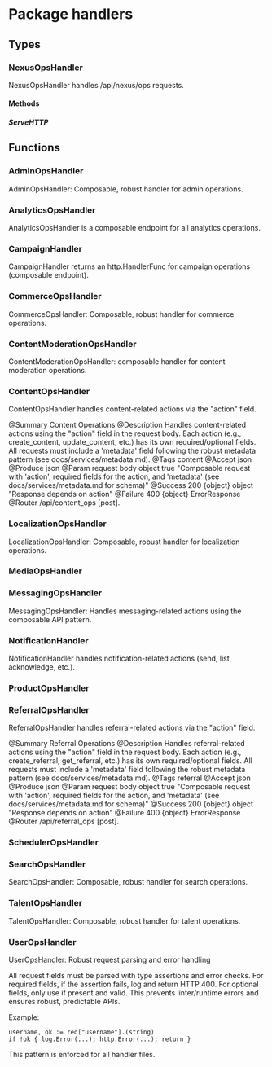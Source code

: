 # Package handlers

## Types

### NexusOpsHandler

NexusOpsHandler handles /api/nexus/ops requests.

#### Methods

##### ServeHTTP

## Functions

### AdminOpsHandler

AdminOpsHandler: Composable, robust handler for admin operations.

### AnalyticsOpsHandler

AnalyticsOpsHandler is a composable endpoint for all analytics operations.

### CampaignHandler

CampaignHandler returns an http.HandlerFunc for campaign operations (composable endpoint).

### CommerceOpsHandler

CommerceOpsHandler: Composable, robust handler for commerce operations.

### ContentModerationOpsHandler

ContentModerationOpsHandler: composable handler for content moderation operations.

### ContentOpsHandler

ContentOpsHandler handles content-related actions via the "action" field.

@Summary Content Operations @Description Handles content-related actions using the "action" field in
the request body. Each action (e.g., create_content, update_content, etc.) has its own
required/optional fields. All requests must include a 'metadata' field following the robust metadata
pattern (see docs/services/metadata.md). @Tags content @Accept json @Produce json @Param request
body object true "Composable request with 'action', required fields for the action, and 'metadata'
(see docs/services/metadata.md for schema)" @Success 200 {object} object "Response depends on
action" @Failure 400 {object} ErrorResponse @Router /api/content_ops [post].

### LocalizationOpsHandler

LocalizationOpsHandler: Composable, robust handler for localization operations.

### MediaOpsHandler

### MessagingOpsHandler

MessagingOpsHandler: Handles messaging-related actions using the composable API pattern.

### NotificationHandler

NotificationHandler handles notification-related actions (send, list, acknowledge, etc.).

### ProductOpsHandler

### ReferralOpsHandler

ReferralOpsHandler handles referral-related actions via the "action" field.

@Summary Referral Operations @Description Handles referral-related actions using the "action" field
in the request body. Each action (e.g., create_referral, get_referral, etc.) has its own
required/optional fields. All requests must include a 'metadata' field following the robust metadata
pattern (see docs/services/metadata.md). @Tags referral @Accept json @Produce json @Param request
body object true "Composable request with 'action', required fields for the action, and 'metadata'
(see docs/services/metadata.md for schema)" @Success 200 {object} object "Response depends on
action" @Failure 400 {object} ErrorResponse @Router /api/referral_ops [post].

### SchedulerOpsHandler

### SearchOpsHandler

SearchOpsHandler: Composable, robust handler for search operations.

### TalentOpsHandler

TalentOpsHandler: Composable, robust handler for talent operations.

### UserOpsHandler

UserOpsHandler: Robust request parsing and error handling

All request fields must be parsed with type assertions and error checks. For required fields, if the
assertion fails, log and return HTTP 400. For optional fields, only use if present and valid. This
prevents linter/runtime errors and ensures robust, predictable APIs.

Example:

    username, ok := req["username"].(string)
    if !ok { log.Error(...); http.Error(...); return }

This pattern is enforced for all handler files.
